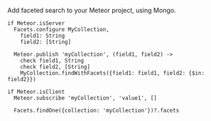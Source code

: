 Add faceted search to your Meteor project, using Mongo.

    if Meteor.isServer
      Facets.configure MyCollection,
        field1: String
        field2: [String]
    
      Meteor.publish 'myCollection', (field1, field2) ->
        check field1, String
        check field2, [String]
        MyCollection.findWithFacets({field1: field1, field2: {$in: field2}})
    
    if Meteor.isClient
      Meteor.subscribe 'myCollection', 'value1', []
    
      Facets.findOne({collection: 'myCollection'})?.facets

